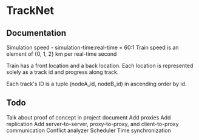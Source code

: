 # TrackNet

## Documentation
Simulation speed - simulation-time:real-time = 60:1
Train speed is an element of {0, 1, 2} km per real-time second

Train has a front location and a back location.
Each location is represented solely as a track id and progress along track.

Each track's ID is a tuple (nodeA_id, nodeB_id) in ascending order by id.

## Todo

Talk about proof of concept in project document
Add proxies
Add replication
Add server-to-server, proxy-to-proxy, and client-to-proxy communication
Conflict analyzer
Scheduler
Time synchronization



